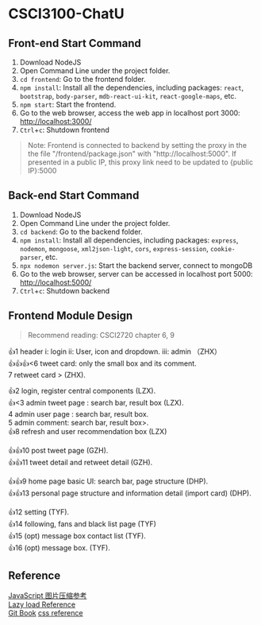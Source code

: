 # CSCI3100-ChatU
## Front-end Start Command  

1. Download NodeJS
1. Open Command Line under the project folder. 
1. `cd frontend`: Go to the frontend folder.  
2. `npm install`: Install all the dependencies, including packages: `react`, `bootstrap`, `body-parser`, `mdb-react-ui-kit`, `react-google-maps`, etc. 
3. `npm start`: Start the frontend.
4. Go to the web browser, access the web app in localhost port 3000: [http://localhost:3000/](http://localhost:3000/)  
5. `Ctrl`+`c`: Shutdown frontend  
> Note: Frontend is connected to backend by setting the proxy in the the file "/frontend/package.json" with "http://localhost:5000". If presented in a public IP, this proxy link need to be updated to {public IP}:5000

## Back-end Start Command

1. Download NodeJS
2. Open Command Line under the project folder. 
3. `cd backend`: Go to the backend folder.
4. `npm install`: Install all dependencies, including packages: `express`, `nodemon`, `mongoose`, `xml2json-light`, `cors`, `express-session`, `cookie-parser`, etc. 
5. `npx nodemon server.js`: Start the backend server, connect to mongoDB
6. Go to the web browser, server can be accessed in localhost port 5000: [http://localhost:5000/](http://localhost:5000/)
7. `Ctrl`+`c`: Shutdown backend  

## Frontend Module Design

> Recommend reading: CSCI2720 chapter 6, 9

👍1 header  i: login ii: User, icon and dropdown. iii: admin （ZHX）   
👍👍👍<6 tweet card: only the small box and its comment.    
7 retweet card > (ZHX).    


👍2 login, register  central components (LZX).    
👍<3 admin tweet page : search bar, result box (LZX).   
4 admin user page : search bar, result box.   
5 admin comment: search bar, result box>.   
👍8 refresh and user recommendation box (LZX)	  


👍👍10 post tweet page (GZH).    
👍👍11 tweet detail and retweet detail (GZH).    


👍👍9  home page basic UI: search bar, page structure (DHP).    
👍👍13 personal page structure and information detail (import card)  (DHP).    


👍12 setting (TYF).     
👍14 following, fans and black list page (TYF)   
👍15 (opt) message box contact list (TYF).    
👍16 (opt) message box. (TYF).   



## Reference

[JavaScript 图片压缩参考](https://github.com/wuwhs/js-image-compressor/blob/master/README-CN.md)  
[Lazy load Reference](https://developer.mozilla.org/en-US/docs/Web/Performance/Lazy_loading)  
[Git Book](https://git-scm.com/book/en/v2)
[css reference](https://css-tricks.com/lets-look-50-interesting-css-properties-values/#all)
